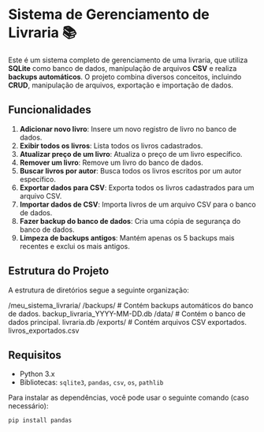 # Sistema de Gerenciamento de Livraria 📚

Este é um sistema completo de gerenciamento de uma livraria, que utiliza **SQLite** como banco de dados, manipulação de arquivos **CSV** e realiza **backups automáticos**. O projeto combina diversos conceitos, incluindo **CRUD**, manipulação de arquivos, exportação e importação de dados.

## Funcionalidades

1. **Adicionar novo livro**: Insere um novo registro de livro no banco de dados.
2. **Exibir todos os livros**: Lista todos os livros cadastrados.
3. **Atualizar preço de um livro**: Atualiza o preço de um livro específico.
4. **Remover um livro**: Remove um livro do banco de dados.
5. **Buscar livros por autor**: Busca todos os livros escritos por um autor específico.
6. **Exportar dados para CSV**: Exporta todos os livros cadastrados para um arquivo CSV.
7. **Importar dados de CSV**: Importa livros de um arquivo CSV para o banco de dados.
8. **Fazer backup do banco de dados**: Cria uma cópia de segurança do banco de dados.
9. **Limpeza de backups antigos**: Mantém apenas os 5 backups mais recentes e exclui os mais antigos.

## Estrutura do Projeto

A estrutura de diretórios segue a seguinte organização:

/meu_sistema_livraria/ /backups/ # Contém backups automáticos do banco de dados. backup_livraria_YYYY-MM-DD.db /data/ # Contém o banco de dados principal. livraria.db /exports/ # Contém arquivos CSV exportados. livros_exportados.csv


## Requisitos

- Python 3.x
- Bibliotecas: `sqlite3`, `pandas`, `csv`, `os`, `pathlib`
  
Para instalar as dependências, você pode usar o seguinte comando (caso necessário):

```bash
pip install pandas
